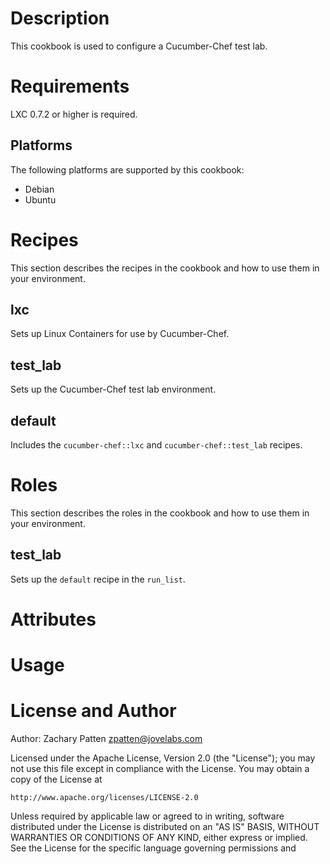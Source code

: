 Description
===========

This cookbook is used to configure a Cucumber-Chef test lab.

Requirements
============

LXC 0.7.2 or higher is required.

Platforms
---------

The following platforms are supported by this cookbook:

* Debian
* Ubuntu

Recipes
=======

This section describes the recipes in the cookbook and how to use them in your environment.

lxc
---

Sets up Linux Containers for use by Cucumber-Chef.

test_lab
--------

Sets up the Cucumber-Chef test lab environment.

default
-------

Includes the `cucumber-chef::lxc` and `cucumber-chef::test_lab` recipes.

Roles
=====

This section describes the roles in the cookbook and how to use them in your environment.

test_lab
--------

Sets up the `default` recipe in the `run_list`.

Attributes
==========

Usage
=====

License and Author
==================

Author: Zachary Patten <zpatten@jovelabs.com>

Licensed under the Apache License, Version 2.0 (the "License");
you may not use this file except in compliance with the License.
You may obtain a copy of the License at

    http://www.apache.org/licenses/LICENSE-2.0

Unless required by applicable law or agreed to in writing, software
distributed under the License is distributed on an "AS IS" BASIS,
WITHOUT WARRANTIES OR CONDITIONS OF ANY KIND, either express or implied.
See the License for the specific language governing permissions and
